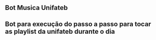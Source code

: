 <h2> Bot Musica Unifateb <h2>


<p>Bot para execução do passo a passo para tocar as playlist da unifateb durante o dia</p>

